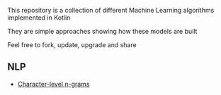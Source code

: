 This repository is a collection of different Machine Learning algorithms implemented in Kotlin


They are simple approaches showing how these models are built


Feel free to fork, update, upgrade and share

## NLP

* [Character-level n-grams](https://github.com/mccorby/MachineLearning/tree/master/src/main/kotlin/com/mccorby/machinelearning/nlp)